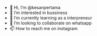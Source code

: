 - 👋 Hi, I’m @kesanpertama
- 👀 I’m interested in bussiness
- 🌱 I’m currently learning as a interpreneur
- 💞️ I’m looking to collaborate on whatsapp
- 📫 How to reach me on instagram

<!---
kesanpertama/kesanpertama is a ✨ special ✨ repository because its `README.md` (this file) appears on your GitHub profile.
You can click the Preview link to take a look at your changes.
--->
